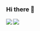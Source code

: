 ### Hi there 👋

<!-- [![](https://raw.githubusercontent.com/natsuya-kume/natsuya-kume/main/profile-summary-card-output/solarized/0-profile-details.svg)](https://github.com/vn7n24fzkq/github-profile-summary-cards)
[![](https://raw.githubusercontent.com/natsuya-kume/natsuya-kume/main/profile-summary-card-output/solarized/1-repos-per-language.svg)](https://github.com/vn7n24fzkq/github-profile-summary-cards) -->

<a href="https://github.com/anuraghazra/github-readme-stats">
  <img align="left" src="https://github-readme-stats.vercel.app/api?username=natsuya-kume&count_private=true&show_icons=true&theme=dracula)
" />
</a>
<a href="https://github.com/anuraghazra/github-readme-stats">
  <img align="left" src="https://github-readme-stats.vercel.app/api/top-langs/?username=natsuya-kume&layout=compact" />
</a>

<!--
**natsuya-kume/natsuya-kume** is a ✨ _special_ ✨ repository because its `README.md` (this file) appears on your GitHub profile.

Here are some ideas to get you started:

- 🔭 I’m currently working on ...
- 🌱 I’m currently learning ...
- 👯 I’m looking to collaborate on ...
- 🤔 I’m looking for help with ...
- 💬 Ask me about ...
- 📫 How to reach me: ...
- 😄 Pronouns: ...
- ⚡ Fun fact: ...
-->
